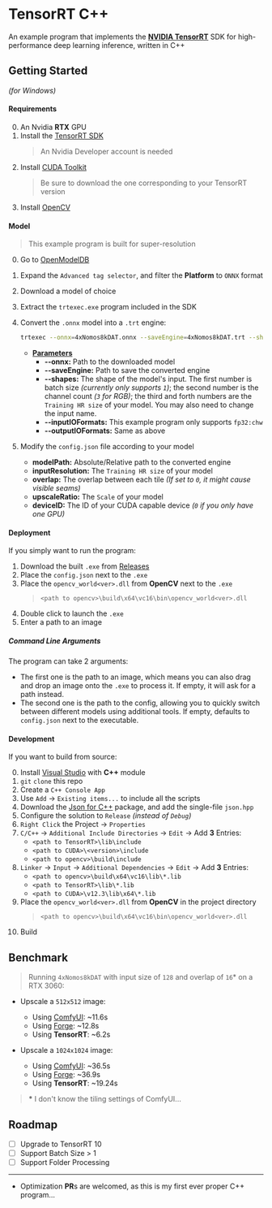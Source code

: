 ﻿# TensorRT C++
An example program that implements the **[NVIDIA TensorRT](https://developer.nvidia.com/tensorrt-getting-started)** SDK for high-performance deep learning inference, written in C++

## Getting Started
*(for Windows)*

#### Requirements
0. An Nvidia **RTX** GPU
1. Install the [TensorRT SDK](https://developer.nvidia.com/tensorrt-download)
    > An Nvidia Developer account is needed
2. Install [CUDA Toolkit](https://developer.nvidia.com/cuda-toolkit)
    > Be sure to download the one corresponding to your TensorRT version
3. Install [OpenCV](https://github.com/opencv/opencv/releases)

#### Model
> This example program is built for super-resolution

0. Go to [OpenModelDB](https://openmodeldb.info/)
1. Expand the `Advanced tag selector`, and filter the **Platform** to `ONNX` format
2. Download a model of choice
3. Extract the `trtexec.exe` program included in the SDK
4. Convert the `.onnx` model into a `.trt` engine:
    ```bash
    trtexec --onnx=4xNomos8kDAT.onnx --saveEngine=4xNomos8kDAT.trt --shapes=input:1x3x128x128 --inputIOFormats=fp32:chw --outputIOFormats=fp32:chw
    ```
    - <ins><b>Parameters</b></ins>
        - **--onnx:** Path to the downloaded model
        - **--saveEngine:** Path to save the converted engine
        - **--shapes:** The shape of the model's input. The first number is batch size *(currently only supports `1`)*; the second number is the channel count *(`3` for RGB)*; the third and forth numbers are the `Training HR size` of your model. You may also need to change the input name.
        - **--inputIOFormats:** This example program only supports `fp32:chw`
        - **--outputIOFormats:** Same as above

5. Modify the `config.json` file according to your model
    - **modelPath:** Absolute/Relative path to the converted engine
    - **inputResolution:** The `Training HR size` of your model
    - **overlap:** The overlap between each tile *(If set to `0`, it might cause visible seams)*
    - **upscaleRatio:** The `Scale` of your model
    - **deviceID:** The ID of your CUDA capable device *(`0` if you only have one GPU)*

#### Deployment
If you simply want to run the program:

1. Download the built `.exe` from [Releases](https://github.com/Haoming02/TensorRT-Cpp/releases)
2. Place the `config.json` next to the `.exe`
3. Place the `opencv_world<ver>.dll` from **OpenCV** next to the `.exe`
    > `<path to opencv>\build\x64\vc16\bin\opencv_world<ver>.dll`
4. Double click to launch the `.exe`
5. Enter a path to an image

##### Command Line Arguments
The program can take 2 arguments:

- The first one is the path to an image, which means you can also drag and drop an image onto the `.exe` to process it. If empty, it will ask for a path instead.
- The second one is the path to the config, allowing you to quickly switch between different models using additional tools. If empty, defaults to `config.json` next to the executable.

#### Development
If you want to build from source:

0. Install [Visual Studio](https://visualstudio.microsoft.com/downloads/) with **C++** module
1. `git` `clone` this repo
2. Create a `C++ Console App`
3. Use `Add` -> `Existing items...` to include all the scripts
4. Download the [Json for C++](https://github.com/nlohmann/json/releases) package, and add the single-file `json.hpp`
5. Configure the solution to `Release` *(instead of `Debug`)*
6. `Right Click` the Project -> `Properties`
7. `C/C++` -> `Additional Include Directories` -> `Edit` -> Add **3** Entries:
    - `<path to TensorRT>\lib\include`
    - `<path to CUDA>\<version>\include`
    - `<path to opencv>\build\include`
8. `Linker` -> `Input` -> `Additional Dependencies` -> `Edit` -> Add **3** Entries:
    - `<path to opencv>\build\x64\vc16\lib\*.lib`
    - `<path to TensorRT>\lib\*.lib`
    - `<path to CUDA>\v12.3\lib\x64\*.lib`
9. Place the `opencv_world<ver>.dll` from **OpenCV** in the project directory
    > `<path to opencv>\build\x64\vc16\bin\opencv_world<ver>.dll`
10. Build

## Benchmark
> Running `4xNomos8kDAT` with input size of `128` and overlap of `16`* on a RTX 3060:
- Upscale a `512x512` image:
    - Using [ComfyUI](https://github.com/comfyanonymous/ComfyUI): ~11.6s
    - Using [Forge](https://github.com/lllyasviel/stable-diffusion-webui-forge): ~12.8s
    - Using **TensorRT**: ~6.2s

- Upscale a `1024x1024` image:
    - Using [ComfyUI](https://github.com/comfyanonymous/ComfyUI): ~36.5s
    - Using [Forge](https://github.com/lllyasviel/stable-diffusion-webui-forge): ~36.9s
    - Using **TensorRT**: ~19.24s

> <b>*</b> I don't know the tiling settings of ComfyUI...

## Roadmap
- [ ] Upgrade to TensorRT 10
- [ ] Support Batch Size > 1
- [ ] Support Folder Processing

<hr>

- Optimization **PR**s are welcomed, as this is my first ever proper C++ program...
